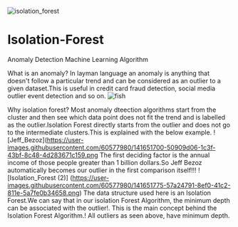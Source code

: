![isolation_forest](https://user-images.githubusercontent.com/60577980/140609005-b9220624-183e-43a5-b4a7-da37da361fed.png)
# Isolation-Forest
Anomaly Detection Machine Learning Algorithm

What is an anomaly?
In layman language an anomaly is anything that doesn't follow a particular trend and can be considered as an outlier to a given dataset.This is useful in credit card fraud detection, social media outlier event detection and so on.
![fish](https://user-images.githubusercontent.com/60577980/141651606-dcacd6c5-7ad2-4cb7-a9dd-196561105acd.png)
      
Why isolation forest?
       Most anomaly dteection algorithms start from the cluster and then see which data point does not fit the trend and is labelled as the outlier.Isolation Forest directly starts from the outlier and does not go to the intermediate clusters.This is explained with the below example.
       ![Jeff_Bezoz](https://user-images.githubusercontent.com/60577980/141651700-50909d06-1c3f-43bf-8c48-4d283671c159.png
    The first deciding factor is the annual income of those people greater than 1 billion dollars.So Jeff Bezoz automatically becomes our outlier in the first comparison itself!!!
   ![Isolation_Forest (2)]
   (https://user-images.githubusercontent.com/60577980/141651775-57a24791-8ef0-41c2-811e-5a7fe0b34658.png)
    The data structure used here is an Isolation Forest.We can say that in our isolation Forest Algorithm, the minimum depth can be associated with the outlier!.
This is the main concept behind  the Isolation Forest Algorithm.!
All outliers as seen above, have minimum depth.


